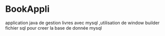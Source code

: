 # BookAppli
application java de gestion livres avec mysql ,utilisation de  window builder
fichier sql pour creer la base de donnée mysql
